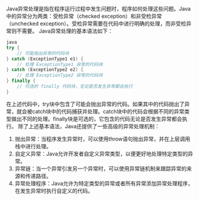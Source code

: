 Java异常处理是指在程序运行过程中发生问题时，程序如何处理这些问题。Java中的异常分为两类：受检异常（checked exception）和非受检异常（unchecked exception）。受检异常需要在代码中进行明确的处理，而非受检异常则不需要。 Java异常处理的基本语法如下：

```csharp
java
try {
    // 可能抛出异常的代码块
} catch (ExceptionType1 e1) {
    // 处理 ExceptionType1 异常的代码块
} catch (ExceptionType2 e2) {
    // 处理 ExceptionType2 异常的代码块
} finally {
    // 可选的 finally 代码块，无论是否发生异常都会执行
}
```

在上述代码中，try块中包含了可能会抛出异常的代码。如果其中的代码抛出了异常，就会被catch块中的代码捕获并处理。catch块中的代码会根据不同的异常类型做出不同的处理。finally块是可选的，它包含的代码无论是否发生异常都会执行。 除了上述基本语法，Java还提供了一些高级的异常处理机制： 
1. 抛出异常：当程序发生异常时，可以使用throw语句抛出异常，并在上层调用栈中进行处理。
2. 自定义异常：Java允许开发者自定义异常类型，以便更好地处理特定类型的异常。 
3. 异常链：当一个异常引发另一个异常时，可以使用异常链机制来跟踪异常的来源和传递路径。 
4. 异常处理程序：Java允许为特定类型的异常或者所有异常添加异常处理程序，在发生异常时执行自定义的代码。